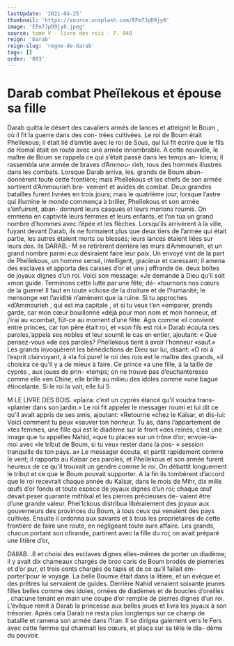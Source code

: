```yaml
---
lastUpdate: '2021-04-25'
thumbnail: 'https://source.unsplash.com/EFm7JpD9jy8'
image: 'EFm7JpD9jy8.jpeg'
source: tome V - livre des rois - P. 040
reign: 'Darab'
reign-slug: 'regne-de-darab'
tags: []
order: '003'
---
```


# Darab combat Pheïlekous et épouse sa fille

Darab quitta le désert des cavaliers armés de lances
et atteignit le Boum , où il fit la guerre dans des con- trées cultivées. Le roi de Boum était Pheïlekous; il
était lié d’amitié avec le roi de Sous, qui lui fit écrire
que le fils de Homaî était en route avec une armée innombrable. A cette nouvelle, le maître de Boum se rappela ce qui s’était passé dans les temps an-
Iciens; il rassembla une armée de braves d’Ammou-
rieh, tous des hommes illustres dans les combats. Lorsque Darab arriva, les. grands de Boum aban- donnèrent toute cette frontière; mais Pheîlekous et
les chefs de son armée sortirent d’Ammourieh bra- vement et avides de combat. Deux grandes batailles furent livrées en trois jours; mais le quatrième jour, lorsque l’astre qui illumine le monde commença à
briller, Pheïlekous et son armée s’enfuirent, aban- donnant leurs casques et leurs morions roumis. On emmena en captivité leurs femmes et leurs enfants,
et l’on tua un grand nombre d’hommes avec l’épée et
les flèches. Lorsqu’ils arrivèrent à la ville, fuyant devant Darab, ils ne formaient plus que deux tiers
de l’armée qui était partie, les autres étaient morts
ou blessés; leurs lances étaient liées sur leurs dos. Ils
DARAB.- M se retirèrent derrière les murs d’Ammourieh, et un
grand nombre parmi eux désiraient faire leur paix. Un envoyé vint de la part de Pheïlekous, un homme sensé, intelligent, gracieux et caressant; il amena des esclaves et apporta des caisses d’or et une j
offrande de. deux boîtes de joyaux dignes d’un roi. Voici son message: «Je demande à Dieu qu’il soit «mon guide. Terminons cette lutte par une fête; dé- «tournons nos cœurs de la guerre! Il faut en toute «chose de la droiture et de l’humanité; le mensonge
«et l’avidité n’amènent que la ruine. Si tu approches
«d’Ammourieh , qui est ma capitale , et si tu veux t’en
«emparer, prends garde, car mon cœur bouillonne «déjà pour mon nom et mon honneur, et j’irai au «combat, fût-ce au moment d’une fête. Agis comme
«il convient entre princes, car ton père était roi, et «son fils est roi.»
Darab écouta ces paroles,’appela ses nobles et leur soumit le cas en entier, ajoutant: « Que pensez-vous «de ces paroles? Pheïlekous tient à avoir l’honneur «sauf.» Les grands invoquèrent les bénédictions de
Dieu sur lui, disant: «O roi à l’esprit clairvoyant, à
«la foi pure! le roi des rois est le maître des grands, «il choisira ce qu’il y a de mieux à faire. Ce prince
«a une fille, à la taille de cyprès , aux joues de prin- «temps; on ne trouve pas d’euchanteresse comme elle «en Chine, elle brille au milieu des idoles comme «une bague étincelante. Si le roi la voit, elle lui
5

M LE LIVRE DES BOIS. «plaira: c’est un cyprès élancé qu’il voudra trans-
«planter dans son jardin.»
Le roi fit appeler le messager roumi et lui dit ce
qu’il avait appris de ses amis, ajoutant: «Retourne «chez le Kaïsar, et dis-lui: Voici comment tu peux «sauver ton honneur. Tu as, dans l’appartement de «tes femmes, une fille qui est le diadème sur le front «des reines, c’est une image que tu appelles Nahid, «que tu places sur un trône d’or; envoie-la-moi avec
«le tribut de Boum, si tu veux rester dans la pos- « session tranquille de ton pays. a» Le messager écouta,
et partit rapidement comme le vent; il rapporta au Kaïsar ces paroles, et Pheïlekous et son armée furent heureux de ce qu’il trouvait un gendre comme le roi. On débattit longuement le tribut et ce que le Boum pouvait supporter. A la fin ils tombèrent d’accord
que le roi recevrait chaque année du Kaïsar, dans le mois de Mihr, dix mille œufs d’or fondu et toute espèce de joyaux dignes d’un roi; chaque œuf devait peser quarante mithlxal et les pierres précieuses de- vaient être d’une grande valeur.
Phei’lckous distribua libéralement des joyaux aux gouverneurs des provinces du Boum, à tous ceux qui venaient des pays cultivés. Ensuite il ordonna aux savants et à tous les propriétaires de cette frontière
de faire une route, en négligeant toute aure affaire.
Les grands, chacun portant son ofirande, partirent avec la fille du roi; on avait préparé une litière d’or,

DAIlAB. .8 et choisi des esclaves dignes elles-mêmes de porter
un diadème; il y avait dix chameaux chargés de broo caris de Boum brodés de pierreries et d’or pur, et trois cents chargés de tapis et de ce qu’il fallait em- porter’pour le voyage. La belle Boumie était dans
la litière, et un évêque et des prêtres lui servaient de guides. Derrière Nahid venaient soixante jeunes filles belles comme des idoles, ornées de diadèmes et de boucles d’oreilles , chacune tenant en main une coupe d’or remplie de pierres dignes d’un roi. L’évêque remit
à Darab la princesse aux belles joues et livra les joyaux à son trésorier.
Après cela Darab ne resta plus longtemps sur ce champ de bataille et ramena son armée dans l’lran.
Il se dirigea gaiement vers le Fers avec cette femme qui charmait les cœurs, et plaça sur sa tête le dia- dème du pouvoir.
